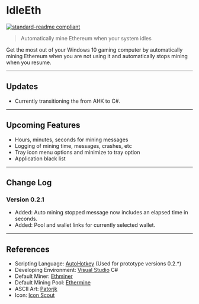 # IdleEth

[![standard-readme compliant](https://img.shields.io/badge/readme%20style-standard-brightgreen.svg)](https://github.com/RichardLitt/standard-readme)

> Automatically mine Ethereum when your system idles

Get the most out of your Windows 10 gaming computer by automatically mining Ethereum when you are not using it and automatically stops mining when you resume.

---

## Updates

* Currently transitioning the from AHK to C#.

---

## Upcoming Features

* Hours, minutes, seconds for mining messages
* Logging of mining time, messages, crashes, etc
* Tray icon menu options and minimize to tray option
* Application black list 

---

## Change Log

### Version 0.2.1
* Added: Auto mining stopped message now includes an elapsed time in seconds.
* Added: Pool and wallet links for currently selected wallet.

---

## References
* Scripting Language: [AutoHotkey](https://autohotkey.com/) (Used for prototype versions 0.2.*)
* Developing Environment: [Visual Studio](https://www.visualstudio.com/) C#
* Default Miner: [Ethminer](https://github.com/ethereum-mining/ethminer)
* Default Mining Pool: [Ethermine](https://ethermine.org/)
* ASCII Art: [Patorjk](http://patorjk.com/software/taag/)
* Icon: [Icon Scout](https://iconscout.com/icon/ethereum-3)
